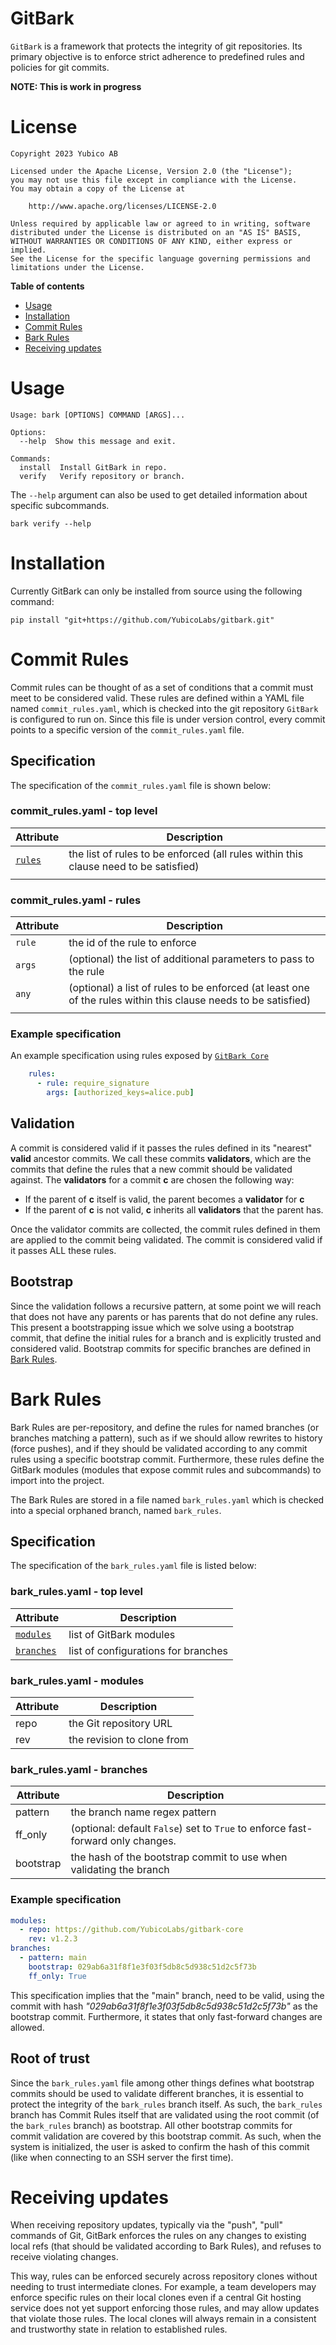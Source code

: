 # GitBark 

`GitBark` is a framework that protects the integrity of git repositories. Its primary objective is to enforce strict adherence to predefined rules and policies for git commits.


**NOTE: This is work in progress**

# License
```
Copyright 2023 Yubico AB

Licensed under the Apache License, Version 2.0 (the "License");
you may not use this file except in compliance with the License.
You may obtain a copy of the License at

    http://www.apache.org/licenses/LICENSE-2.0

Unless required by applicable law or agreed to in writing, software
distributed under the License is distributed on an "AS IS" BASIS,
WITHOUT WARRANTIES OR CONDITIONS OF ANY KIND, either express or implied.
See the License for the specific language governing permissions and
limitations under the License.
```

**Table of contents**
- [Usage](#usage)
- [Installation](#installation)
- [Commit Rules](#commit-rules)
- [Bark Rules](#bark-rules)
- [Receiving updates](#receiving-updates)

# Usage
```
Usage: bark [OPTIONS] COMMAND [ARGS]...

Options:
  --help  Show this message and exit.

Commands:
  install  Install GitBark in repo.
  verify   Verify repository or branch.
```

The `--help` argument can also be used to get detailed information about specific subcommands.

```
bark verify --help
```

# Installation
Currently GitBark can only be installed from source using the following command:

```
pip install "git+https://github.com/YubicoLabs/gitbark.git"
```


# Commit Rules
Commit rules can be thought of as a set of conditions that a commit must meet to be considered valid. These rules are defined within a YAML file named `commit_rules.yaml`, which is checked into the git repository `GitBark` is configured to run on. Since this file is under version control, every commit points to a specific version of the `commit_rules.yaml` file. 

## Specification
The specification of the `commit_rules.yaml` file is shown below:


### commit_rules.yaml - top level
| Attribute      | Description |
| -----------    | ----------- |
| [`rules`](#commit_rulesyaml---rules)        | the list of rules to be enforced (all rules within this clause need to be satisfied)       |
|       |         |

### commit_rules.yaml - rules
| Attribute      | Description |
| -----------    | ----------- |
| `rule`         | the id of the rule to enforce |
| `args`         | (optional) the list of additional parameters to pass to the rule        |
| `any`          | (optional) a list of rules to be enforced (at least one of the rules within this clause needs to be satisfied)|
|||

### Example specification
An example specification using rules exposed by [`GitBark Core`](https://github.com/YubicoLabs/gitbark-core)

```yaml
    rules:
      - rule: require_signature
        args: [authorized_keys=alice.pub]
```

## Validation
A commit is considered valid if it passes the rules defined in its "nearest" **valid** ancestor commits. We call these commits **validators**, which are the commits that define the rules that a new commit should be validated against. The **validators** for a commit **c** are chosen the following way:

* If the parent of **c** itself is valid, the parent becomes a **validator** for **c**
* If the parent of **c** is not valid, **c** inherits all **validators** that the parent has. 

Once the validator commits are collected, the commit rules defined in them are applied to the commit being validated. The commit is considered valid if it passes ALL these rules. 

## Bootstrap
Since the validation follows a recursive pattern, at some point we will reach that does not have any parents or has parents that do not define any rules. This present a bootstrapping issue which we solve using a bootstrap commit, that define the initial rules for a branch and is explicitly trusted and considered valid. Bootstrap commits for specific branches are defined in [Bark Rules](#bark-rules). 

# Bark Rules
Bark Rules are per-repository, and define the rules for named branches (or branches matching a pattern), such as if we should allow rewrites to history (force pushes), and if they should be validated according to any commit rules using a specific bootstrap commit. Furthermore, these rules define the GitBark modules (modules that expose commit rules and subcommands) to import into the project.

The Bark Rules are stored in a file named `bark_rules.yaml` which is checked into a special orphaned branch, named `bark_rules`. 

## Specification
The specification of the `bark_rules.yaml` file is listed below:

### bark_rules.yaml - top level
| Attribute      | Description |
| -----------    | ----------- |
| [`modules`](#bark_rulesyaml---modules) | list of GitBark modules        |
| [`branches`](#bark_rulesyaml---branches)      | list of configurations for branches        |

### bark_rules.yaml - modules
| Attribute      | Description                |
| -------------- | -------------------------- |
| repo           | the Git repository URL     |
| rev            | the revision to clone from |

### bark_rules.yaml - branches
| Attribute      | Description                   |
| -------------- | ----------------------------- |
| pattern        | the branch name regex pattern |
| ff_only        | (optional: default `False`) set to `True` to enforce fast-forward only changes.     |
| bootstrap      | the hash of the bootstrap commit to use when validating the branch                              |


### Example specification

```yaml
modules:
  - repo: https://github.com/YubicoLabs/gitbark-core
    rev: v1.2.3
branches:
  - pattern: main
    bootstrap: 029ab6a31f8f1e3f03f5db8c5d938c51d2c5f73b
    ff_only: True
```
This specification implies that the "main" branch, need to be valid, using the commit with hash *"029ab6a31f8f1e3f03f5db8c5d938c51d2c5f73b"* as the bootstrap commit. Furthermore, it states that only fast-forward changes are allowed. 

## Root of trust
Since the `bark_rules.yaml` file among other things defines what bootstrap commits should be used to validate different branches, it is essential to protect the integrity of the `bark_rules` branch itself. As such, the `bark_rules` branch has Commit Rules itself that are validated using the root commit (of the `bark_rules` branch) as bootstrap. All other bootstrap commits for commit validation are covered by this bootstrap commit. As such, when the system is initialized, the user is asked to confirm the hash of this commit (like when connecting to an SSH server the first time). 

# Receiving updates
When receiving repository updates, typically via the "push", "pull" commands of Git, GitBark enforces the rules on any changes to existing local refs (that should be validated according to Bark Rules), and refuses to receive violating changes. 

This way, rules can be enforced securely across repository clones without needing to trust intermediate clones. For example, a team developers may enforce specific rules on their local clones even if a central Git hosting service does not yet support enforcing those rules, and may allow updates that violate those rules. The local clones will always remain in a consistent and trustworthy state in relation to established rules.  








